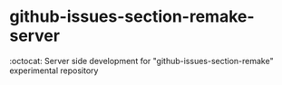 # github-issues-section-remake-server
:octocat: Server side development for "github-issues-section-remake" experimental repository
